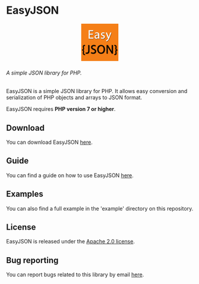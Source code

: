 # EasyJSON

<div style="text-align: center">
    <img src="media/EasyJSON.png" alt="EasyJSON" title="EasyJSON" width="100" height="100" />
</div>

###### A simple JSON library for PHP.

EasyJSON is a simple JSON library for PHP. It allows easy conversion and serialization of PHP objects and arrays to JSON format.

EasyJSON requires <b>PHP version 7 or higher</b>.

## Download
You can download EasyJSON [here](https://github.com/panickapps/EasyJSON/raw/master/Downloads/EasyJSON.zip).

## Guide
You can find a guide on how to use EasyJSON [here](https://panickapps.github.io/EasyJSON).

## Examples
You can also find a full example in the 'example' directory on this repository.

## License

EasyJSON is released under the [Apache 2.0 license](https://github.com/panickapps/EasyJSON/blob/master/LICENSE).

## Bug reporting
You can report bugs related to this library by email [here](mailto:panickapps@gmail.com?subject=EasyJSON).
